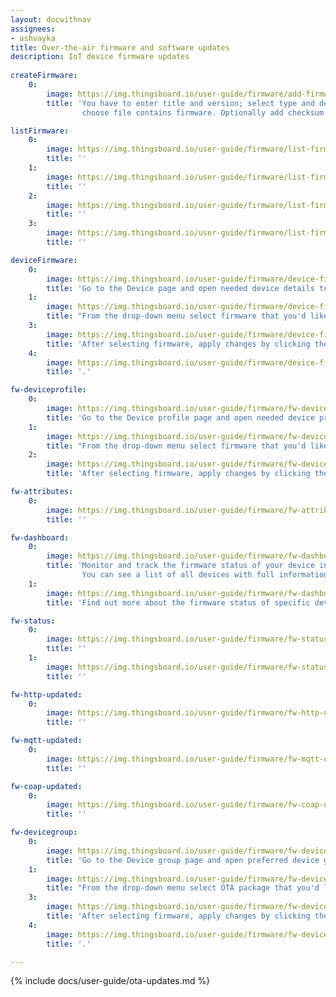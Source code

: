 ```yaml
---
layout: docwithnav
assignees:
- ashvayka
title: Over-the-air firmware and software updates
description: IoT device firmware updates
 
createFirmware:
    0:
        image: https://img.thingsboard.io/user-guide/firmware/add-firmware-ce.png  
        title: 'You have to enter title and version; select type and device profile (this field we define what type of device this firmware will be available; 
                choose file contains firmware. Optionally add checksum algorithm and checksum.'

listFirmware:
    0:
        image: https://img.thingsboard.io/user-guide/firmware/list-firmware-ce.png
        title: ''
    1:
        image: https://img.thingsboard.io/user-guide/firmware/list-firmware-1-ce.png
        title: ''
    2:
        image: https://img.thingsboard.io/user-guide/firmware/list-firmware-2-ce.png
        title: ''
    3:
        image: https://img.thingsboard.io/user-guide/firmware/list-firmware-3-ce.png
        title: ''

deviceFirmware:
    0:
        image: https://img.thingsboard.io/user-guide/firmware/device-firmware-ce.png
        title: 'Go to the Device page and open needed device details to edit its information.'
    1:
        image: https://img.thingsboard.io/user-guide/firmware/device-firmware-1-ce.png
        title: "From the drop-down menu select firmware that you'd like to assign to this device."
    3:
        image: https://img.thingsboard.io/user-guide/firmware/device-firmware-2-ce.png
        title: 'After selecting firmware, apply changes by clicking the orange check mark in the right corner of the page.'
    4:
        image: https://img.thingsboard.io/user-guide/firmware/device-firmware-3-ce.png
        title: '.'

fw-deviceprofile:
    0:
        image: https://img.thingsboard.io/user-guide/firmware/fw-deviceprofile-ce.png
        title: 'Go to the Device profile page and open needed device profile details to edit its information.'
    1:
        image: https://img.thingsboard.io/user-guide/firmware/fw-deviceprofile-1-ce.png
        title: "From the drop-down menu select firmware that you'd like to assign to this device profile."
    2:
        image: https://img.thingsboard.io/user-guide/firmware/fw-deviceprofile-2-ce.png
        title: 'After selecting firmware, apply changes by clicking the orange check mark in the right corner of the page.'

fw-attributes:
    0:
        image: https://img.thingsboard.io/user-guide/firmware/fw-attributes-ce.png
        title: ''

fw-dashboard:
    0:
        image: https://img.thingsboard.io/user-guide/firmware/fw-dashboard-ce.png
        title: 'Monitor and track the firmware status of your device in the Firmware dashboard. 
                You can see a list of all devices with full information about their firmware. Use the tabs on the right side of the page to see more detailed status information.'
    1:
        image: https://img.thingsboard.io/user-guide/firmware/fw-dashboard-2-ce.png
        title: 'Find out more about the firmware status of specific devices by clicking the buttons next to the device names.'

fw-status:
    0:
        image: https://img.thingsboard.io/user-guide/firmware/fw-status-ce.png
        title: ''
    1:
        image: https://img.thingsboard.io/user-guide/firmware/fw-status-1-ce.png
        title: ''

fw-http-updated:
    0:
        image: https://img.thingsboard.io/user-guide/firmware/fw-http-updated.png
        title: ''

fw-mqtt-updated:
    0:
        image: https://img.thingsboard.io/user-guide/firmware/fw-mqtt-updated.png
        title: ''

fw-coap-updated:
    0:
        image: https://img.thingsboard.io/user-guide/firmware/fw-coap-updated.png
        title: ''

fw-devicegroup:
    0:
        image: https://img.thingsboard.io/user-guide/firmware/fw-devicegroup-pe.png
        title: 'Go to the Device group page and open preferred device group details to edit its information.'
    1:
        image: https://img.thingsboard.io/user-guide/firmware/fw-devicegroup-1-pe.png
        title: "From the drop-down menu select OTA package that you'd like to assign to this device."
    3:
        image: https://img.thingsboard.io/user-guide/firmware/fw-devicegroup-2-pe.png
        title: 'After selecting firmware, apply changes by clicking the orange check mark in the right corner of the page.'
    4:
        image: https://img.thingsboard.io/user-guide/firmware/fw-devicegroup-3-pe.png
        title: '.'

---
```



{% include docs/user-guide/ota-updates.md %}